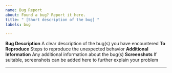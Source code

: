 ```yaml
---
name: Bug Report
about: Found a bug? Report it here.
title: " [Short description of the bug] "
labels: bug

---
```


**Bug Description**
A clear description of the bug(s) you have encountered
**To Reproduce**
Steps to reproduce the unexpected behavior
**Additional Information**
Any additional information about the bug(s) 
**Screenshots**
If suitable, screenshots can be added here to further explain your problem 

---